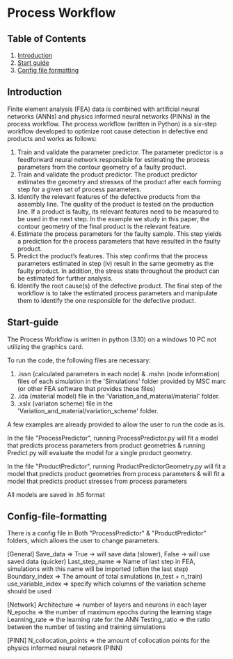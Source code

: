 # Process Workflow

## Table of Contents
1. [Introduction](#introduction)
2. [Start guide](#start-guide)
3. [Config file formatting](#config-file-formatting)


## Introduction
Finite element analysis (FEA) data is combined with artificial neural networks (ANNs) and physics informed neural networks (PINNs) in the process workflow.
The process workflow (written in Python) is a six-step workflow developed to optimize root cause detection in defective end products and works as follows:

1. Train and validate the parameter predictor.
  The parameter predictor is a feedforward neural network responsible for estimating the process parameters from the contour geometry of a faulty product.
2. Train and validate the product predictor.
  The product predictor estimates the geometry and stresses of the product after each forming step for a given set of process parameters.
3. Identify the relevant features of the defective products from the assembly line.
  The quality of the product is tested on the production line. If a product is faulty, its relevant features need to be measured to be used in the next step. In
  the example we study in this paper, the contour geometry of the final product is the relevant feature.
4. Estimate the process parameters for the faulty sample.
  This step yields a prediction for the process parameters that have resulted in the faulty product.
5. Predict the product’s features.
  This step confirms that the process parameters estimated in step (iv) result in the same geometry as the faulty product. In addition, the stress state throughout the product can be estimated for further analysis.
6. Identify the root cause(s) of the defective product.
  The final step of the workflow is to take the estimated process parameters and manipulate them to identify the one responsible for the defective product.


## Start-guide
The Process Workflow is written in python (3.10) on a windows 10 PC not utilizing the graphics card.

To run the code, the following files are necessary:
  1. .issn (calculated parameters in each node) & .mshn (node information) files of each simulation in the 'Simulations' folder provided by MSC marc (or other FEA software that provides these files)
  2. .ida (material model) file in the 'Variation_and_material/material' folder.
  3. .xslx (variaton scheme) file in the 'Variation_and_material/variation_scheme' folder.

A few examples are already provided to allow the user to run the code as is.

In the file "ProcessPredictor", running ProcessPredictor.py will fit a model that predicts process parameters from product geometries & running Predict.py will evaluate the model for a single product geometry.

In the file "ProductPredictor", running ProductPredictorGeometry.py will fit a model that predicts product geometries from process parameters & will fit a model that predicts product stresses from process parameters

All models are saved in .h5 format

## Config-file-formatting

There is a config file in Both "ProcessPredictor" & "ProductPredictor" folders, which allows the user to change parameters.

[General]
Save_data => True -> will save data (slower), False -> will use saved data (quicker)
Last_step_name => Name of last step in FEA, simulations with this name will be imported (often the last step)
Boundary_index => The amount of total simulations (n_test + n_train)
use_variable_index => specify which columns of the variation scheme should be used

[Network]
Architecture => number of layers and neurons in each layer
N_epochs => the number of maximum epochs during the learning stage
Learning_rate => the learning rate for the ANN
Testing_ratio => the ratio between the number of testing and training simulations

[PINN]
N_collocation_points => the amount of collocation points for the physics informed neural network (PINN)

